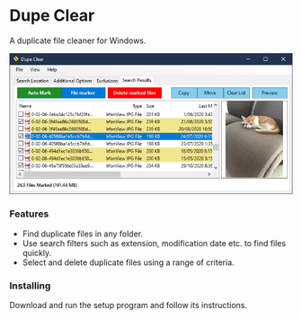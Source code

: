 # Dupe Clear
A duplicate file cleaner for Windows.

![Screenshot](screenshot.png?raw=true)

<h3>Features</h3>

* Find duplicate files in any folder.
* Use search filters such as extension, modification date etc. to find files quickly.
* Select and delete duplicate files using a range of criteria.

<h3>Installing</h3>

Download and run the setup program and follow its instructions.
